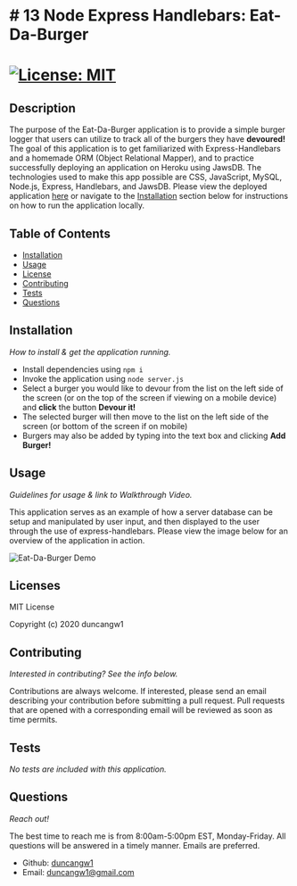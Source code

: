 # # 13 Node Express Handlebars: Eat-Da-Burger

# [![License: MIT](https://img.shields.io/badge/License-MIT-yellow.svg)](https://opensource.org/licenses/MIT)

## Description

The purpose of the Eat-Da-Burger application is to provide a simple burger logger that users can utilize to track all of the burgers they have **devoured!** The goal of this application is to get familiarized with Express-Handlebars and a homemade ORM (Object Relational Mapper), and to practice successfully deploying an application on Heroku using JawsDB. The technologies used to make this app possible are CSS, JavaScript, MySQL, Node.js, Express, Handlebars, and JawsDB. Please view the deployed application [here](https://eat-da-burger-33.herokuapp.com/) or navigate to the [Installation](#installation) section below for instructions on how to run the application locally.

## Table of Contents

- [Installation](#installation)
- [Usage](#usage)
- [License](#licenses)
- [Contributing](#contributing)
- [Tests](#tests)
- [Questions](#questions)

## Installation

_How to install & get the application running._

- Install dependencies using `npm i`
- Invoke the application using `node server.js`
- Select a burger you would like to devour from the list on the left side of the screen (or on the top of the screen if viewing on a mobile device) and **click** the button **Devour it!**
- The selected burger will then move to the list on the left side of the screen (or bottom of the screen if on mobile)
- Burgers may also be added by typing into the text box and clicking **Add Burger!**

## Usage

_Guidelines for usage & link to Walkthrough Video._

This application serves as an example of how a server database can be setup and manipulated by user input, and then displayed to the user through the use of express-handlebars. Please view the image below for an overview of the application in action.

![Eat-Da-Burger Demo](./public/assets/images/EatDaBurgerDemo.gif)

## Licenses

MIT License

Copyright (c) 2020 duncangw1

## Contributing

_Interested in contributing? See the info below._

Contributions are always welcome. If interested, please send an email describing your contribution before submitting a pull request. Pull requests that are opened with a corresponding email will be reviewed as soon as time permits.

## Tests

_No tests are included with this application._

## Questions

_Reach out!_

The best time to reach me is from 8:00am-5:00pm EST, Monday-Friday. All questions will be answered in a timely manner. Emails are preferred.

- Github: [duncangw1](https://github.com/duncangw1)
- Email: duncangw1@gmail.com
